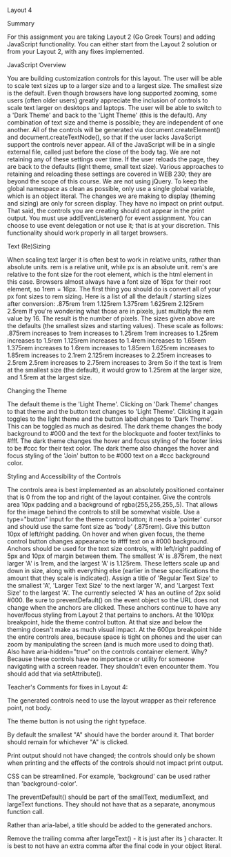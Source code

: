 Layout 4

Summary

For this assignment you are taking Layout 2 (Go Greek Tours) and adding JavaScript functionality.
You can either start from the Layout 2 solution or from your Layout 2, with any fixes implemented.

JavaScript Overview

You are building customization controls for this layout.
The user will be able to scale text sizes up to a larger size and to a largest size. The smallest size is the default. Even though browsers have long supported zooming, some users (often older users) greatly appreciate the inclusion of controls to scale text larger on desktops and laptops.
The user will be able to switch to a 'Dark Theme' and back to the 'Light Theme' (this is the default).
Any combination of text size and theme is possible; they are independent of one another.
All of the controls will be generated via document.createElement() and document.createTextNode(), so that if the user lacks JavaScript support the controls never appear.
All of the JavaScript will be in a single external file, called just before the close of the body tag.
We are not retaining any of these settings over time. If the user reloads the page, they are back to the defaults (light theme, small text size). Various approaches to retaining and reloading these settings are covered in WEB 230; they are beyond the scope of this course.
We are not using jQuery.
To keep the global namespace as clean as possible, only use a single global variable, which is an object literal.
The changes we are making to display (theming and sizing) are only for screen display. They have no impact on print output.  That said, the controls you are creating should not appear in the print output.
You must use addEventListener() for event assignment. You can choose to use event delegation or not use it; that is at your discretion.
This functionality should work properly in all target browsers.

Text (Re)Sizing

When scaling text larger it is often best to work in relative units, rather than absolute units. rem is a relative unit, while px is an absolute unit.
rem's are relative to the font size for the root element, which is the html element in this case. Browsers almost always have a font size of 16px for their root element, so 1rem = 16px.
The first thing you should do is convert all of your px font sizes to rem sizing. Here is a list of all the default / starting sizes after conversion:
.875rem
1rem
1.125rem
1.375rem
1.625rem
2.125rem
2.5rem
If you're wondering what those are in pixels, just multiply the rem value by 16. The result is the number of pixels.
The sizes given above are the defaults (the smallest sizes and starting values).
These scale as follows:
.875rem increases to 1rem increases to 1.25rem
1rem increases to 1.25rem increases to 1.5rem
1.125rem increases to 1.4rem increases to 1.65rem
1.375rem increases to 1.6rem increases to 1.85rem
1.625rem increases to 1.85rem increases to 2.1rem
2.125rem increases to 2.25rem increases to 2.5rem
2.5rem increases to 2.75rem increases to 3rem
So if the text is 1rem at the smallest size (the default), it would grow to 1.25rem at the larger size, and 1.5rem at the largest size.

Changing the Theme

The default theme is the 'Light Theme'.
Clicking on 'Dark Theme' changes to that theme and the button text changes to 'Light Theme'. Clicking it again toggles to the light theme and the button label changes to 'Dark Theme'. This can be toggled as much as desired.
The dark theme changes the body background to #000 and the text for the blockquote and footer text/links to #fff.
The dark theme changes the hover and focus styling of the footer links to be #ccc for their text color.
The dark theme also changes the hover and focus styling of the 'Join' button to be #000 text on a #ccc background color.

Styling and Accessibility of the Controls

The controls area is best implemented as an absolutely positioned container that is 0 from the top and right of the layout container.
Give the controls area 10px padding and a background of rgba(255,255,255,.5). That allows for the image behind the controls to still be somewhat visible.
Use a type="button" input for the theme control button; it needs a 'pointer' cursor and should use the same font size as 'body' (.875rem). Give this button 10px of left/right padding.
On hover and when given focus, the theme control button changes appearance to #fff text on a #000 background.
Anchors should be used for the text size controls, with left/right padding of 5px and 10px of margin between them.
The smallest 'A' is .875rem, the next larger 'A' is 1rem, and the largest 'A' is 1.125rem. These letters scale up and down in size, along with everything else (earlier in these specifications the amount that they scale is indicated).
Assign a title of 'Regular Text Size' to the smallest 'A', 'Larger Text Size' to the next larger 'A', and 'Largest Text Size' to the largest 'A'.
The currently selected 'A' has an outline of 2px solid #000.
Be sure to preventDefault() on the event object so the URL does not change when the anchors are clicked.
These anchors continue to have any hover/focus styling from Layout 2 that pertains to anchors.
At the 1010px breakpoint, hide the theme control button. At that size and below the theming doesn't make as much visual impact.
At the 600px breakpoint hide the entire controls area, because space is tight on phones and the user can zoom by manipulating the screen (and is much more used to doing that).
Also have aria-hidden="true" on the controls container element. Why? Because these controls have no importance or utility for someone navigating with a screen reader. They shouldn't even encounter them. You should add that via setAttribute().






Teacher's Comments for fixes in Layout 4:

The generated controls need to use the layout wrapper as their reference point, not body.

The theme button is not using the right typeface.

By default the smallest "A" should have the border around it.  That border should remain for whichever "A" is clicked.

Print output should not have changed; the controls should only be shown when printing and the effects of the controls should not impact print output.

CSS can be streamlined. For example, 'background' can be used rather than 'background-color'.

The preventDefault() should be part of the smallText, mediumText, and largeText functions.  They should not have that as a separate, anonymous function call.

Rather than aria-label, a title should be added to the generated anchors.

Remove the trailing comma after largeText() - it is just after its } character. It is best to not have an extra comma after the final code in your object literal.